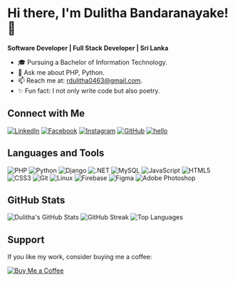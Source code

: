 # Hi there, I'm Dulitha Bandaranayake! 👋

**Software Developer | Full Stack Developer | Sri Lanka**

- 🎓 Pursuing a Bachelor of Information Technology.
- 💬 Ask me about PHP, Python.
- 📫 Reach me at: rdulitha0463@gmail.com.
- ✨ Fun fact: I not only write code but also poetry.

## Connect with Me

[![LinkedIn](https://img.shields.io/badge/LinkedIn-Profile-blue)](https://www.linkedin.com/in/dulitha-bandaranayake-7964b0167)
[![Facebook](https://img.shields.io/badge/Facebook-Profile-blue)](https://www.facebook.com/dulitha.bandaranayake.37)
[![Instagram](https://img.shields.io/badge/Instagram-Profile-purple)](https://www.instagram.com/dulitha_bandaranayake)
[![GitHub](https://img.shields.io/badge/GitHub-Profile-black)](https://github.com/DulithaBandaranayake)
[![hello](https://img.shields.io/badge/.com-Profile-lightblue)](https://dulithabandaranayake.github.io/)

## Languages and Tools

![PHP](https://img.shields.io/badge/-PHP-777BB4?logo=php&logoColor=white)
![Python](https://img.shields.io/badge/-Python-3776AB?logo=python&logoColor=white)
![Django](https://img.shields.io/badge/-Django-092E20?logo=django&logoColor=white)
![.NET](https://img.shields.io/badge/-.NET-512BD4?logo=dotnet&logoColor=white)
![MySQL](https://img.shields.io/badge/-MySQL-4479A1?logo=mysql&logoColor=white)
![JavaScript](https://img.shields.io/badge/-JavaScript-F7DF1E?logo=javascript&logoColor=black)
![HTML5](https://img.shields.io/badge/-HTML5-E34F26?logo=html5&logoColor=white)
![CSS3](https://img.shields.io/badge/-CSS3-1572B6?logo=css3&logoColor=white)
![Git](https://img.shields.io/badge/-Git-F05032?logo=git&logoColor=white)
![Linux](https://img.shields.io/badge/-Linux-FCC624?logo=linux&logoColor=black)
![Firebase](https://img.shields.io/badge/-Firebase-FFCA28?logo=firebase&logoColor=black)
![Figma](https://img.shields.io/badge/-Figma-F24E1E?logo=figma&logoColor=white)
![Adobe Photoshop](https://img.shields.io/badge/-Adobe%20Photoshop-31A8FF?logo=adobephotoshop&logoColor=white)

## GitHub Stats

![Dulitha's GitHub Stats](https://github-readme-stats.vercel.app/api?username=DulithaBandaranayake&show_icons=true&theme=radical)
![GitHub Streak](https://github-readme-streak-stats.herokuapp.com/?user=DulithaBandaranayake&theme=radical)
![Top Languages](https://github-readme-stats.vercel.app/api/top-langs/?username=DulithaBandaranayake&layout=compact&theme=radical)

## Support

If you like my work, consider buying me a coffee:

[![Buy Me a Coffee](https://img.shields.io/badge/Buy%20Me%20a%20Coffee-Support%20Me-orange)](https://www.buymeacoffee.com/yourusername)
